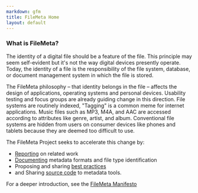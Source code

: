 ```yaml
---
markdown: gfm
title: FileMeta Home
layout: default
---
```

### What is FileMeta?

The identity of a digital file should be a feature of the file. This principle may seem self-evident but it's not the way digital devices presently operate. Today, the identity of a file is the responsibility of the file system, database, or document management system in which the file is stored. 

The FileMeta philosophy – that identity belongs in the file – affects the design of applications, operating systems and personal devices. Usability testing and focus groups are already guiding change in this direction. File systems are routinely indexed, "Tagging" is a common meme for internet applications. Music files such as MP3, M4A, and AAC are accessed according to attributes like genre, artist, and album. Conventional file systems are hidden from users on consumer devices like phones and tablets because they are deemed too difficult to use.

The FileMeta Project seeks to accelerate this change by:

* [Reporting](/Research.html) on related work
* [Documenting](/Metadata.html) metadata formats and file type identification
* Proposing and sharing [best practices](/BestPractices.html)
* and Sharing [source code](http://github.com/FileMeta) to metadata tools. 

For a deeper introduction, see the [FileMeta Manifesto](/Manifesto.html)
